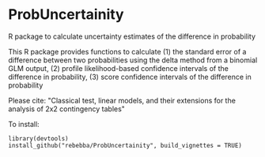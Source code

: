 # ProbUncertainity

R package to calculate uncertainty estimates of the difference in probability 

This R package provides functions to calculate
(1) the standard error of a difference between two probabilities using the delta method from a binomial GLM output, 
(2) profile likelihood-based confidence intervals of the difference in probability,
(3) score confidence intervals of the difference in probability

Please cite: "Classical test, linear models, and their extensions for the analysis of 2x2 contingency tables"

To install:
```
library(devtools)
install_github("rebebba/ProbUncertainity", build_vignettes = TRUE)
```
